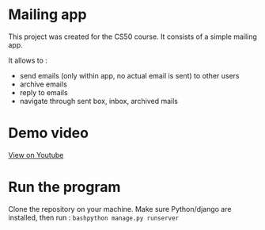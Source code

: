 # Mailing app

This project was created for the CS50 course.
It consists of a simple mailing app.

It allows to :

- send emails (only within app, no actual email is sent) to other users
- archive emails
- reply to emails
- navigate through sent box, inbox, archived mails

# Demo video

[View on Youtube](https://youtu.be/H2igxGnPG2M)

# Run the program

Clone the repository on your machine.
Make sure Python/django are installed, then run :
`bashpython manage.py runserver`

